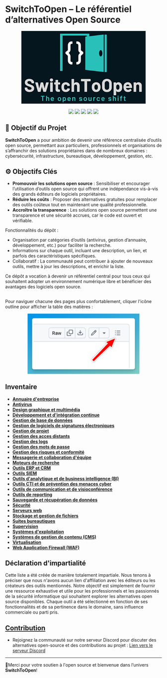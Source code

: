 # SwitchToOpen – Le référentiel d’alternatives Open Source

<p align="center">
<img src="./Img/switchtoopen2.png" width="400"/>

<p align="center">
  <img src="https://img.shields.io/badge/Open%20Source-100%25-brightgreen?style=for-the-badge&logo=opensourceinitiative"/>
  <img src="https://img.shields.io/badge/License-MIT-blue?style=for-the-badge&logo=license"/>
  <img src="https://img.shields.io/badge/Contributions-Welcome-orange?style=for-the-badge&logo=github"/>
  <img src="https://img.shields.io/badge/Made%20with-%E2%9D%A4-red?style=for-the-badge"/>
  <img src="https://img.shields.io/github/last-commit/CyberFlooD/switchtoopen?style=for-the-badge&logo=github&label=Updated"/>
</p>

## 🎯 Objectif du Projet

**SwitchToOpen** a pour ambition de devenir une référence centralisée d’outils open source, permettant aux particuliers, professionnels et organisations de s’affranchir des solutions propriétaires dans de nombreux domaines : cybersécurité, infrastructure, bureautique, développement, gestion, etc.


## ⚙️ Objectifs Clés
- **Promouvoir les solutions open source** : Sensibiliser et encourager l’utilisation d’outils open source qui offrent une indépendance vis-à-vis des grands éditeurs de logiciels propriétaires.
- **Réduire les coûts** : Proposer des alternatives gratuites pour remplacer des outils coûteux tout en maintenant une qualité professionnelle.
- **Accroître la transparence** : Les solutions open source permettent une transparence et une sécurité accrues, car le code est ouvert et vérifiable.

Fonctionnalités du dépôt :
- Organisation par catégories d’outils (antivirus, gestion d’annuaire, développement, etc.) pour faciliter la recherche.
- Informations sur chaque outil, incluant une description, un lien, et parfois des caractéristiques spécifiques.
- Collaboratif : La communauté peut contribuer à ajouter de nouveaux outils, mettre à jour les descriptions, et enrichir la liste.

Ce dépôt a vocation à devenir un référentiel central pour tous ceux qui souhaitent adopter un environnement numérique libre et bénéficier des avantages des logiciels open source.

##

Pour naviguer chacune des pages plus confortablement, cliquer l'icône outline pour afficher la table des matières :

<img src="./outline-tip.png" alt="drawing" width="360" style="display: block;margin-left: auto;margin-right: auto;"/>


## Inventaire
- [**Annuaire d'entreprise**](/Annuaire%20d'entreprise.md)
- [**Antivirus**](/Antivirus.md)
- [**Design graphique et multimédia**](/Design%20graphique%20et%20multim%C3%A9dia.md)
- [**Développement et d'intégration continue**](/D%C3%A9veloppement%20et%20d'int%C3%A9gration%20continue.md)
- [**Gestion de base de données**](/Gestion%20de%20base%20de%20donn%C3%A9es.md)
- [**Gestion de logiciels de signatures électroniques**](/Gestion%20de%20signatures%20%C3%A9lectroniques.md)
- [**Gestion de projet**](/Gestion%20de%20projet.md)
- [**Gestion des acces distants**](/Gestion%20des%20acces%20distants.md)
- [**Gestion des logs**](/Gestion%20des%20logs.md)
- [**Gestion des mots de passe**](/Gestion%20des%20mots%20de%20passe%20et%20secrets.md)
- [**Gestion des risques et conformité**](/Gestion%20des%20risques%20et%20conformit%C3%A9.md)
- [**Messagerie et collaboration d'équipe**](/Messagerie%20et%20collaboration%20d'%C3%A9quipe.md)
- [**Moteurs de recherche**](/Moteurs%20de%20recherche.md)
- [**Outils ERP et CRM**](/Outils%20ERP%20et%20CRM.md)
- [**Outils SIEM**](/Outils%20SIEM.md)
- [**Outils d'analytique et de business intelligence (BI)**](/Outils%20d'analytique%20et%20de%20business%20intelligence%20(BI).md)
- [**Outils CTI et de prévention des menaces cyber**](/Outils%20CTI%20et%20de%20prévention%20des%20menaces%20cyber.md)
- [**Outils de communication et de visioconférence**](/Outils%20de%20communication%20et%20de%20visioconf%C3%A9rence.md)
- [**Outils de reporting**](/Outils%20de%20reporting.md)
- [**Sauvegarde et récupération de données**](/Sauvegarde%20et%20r%C3%A9cup%C3%A9ration%20de%20donn%C3%A9es.md)
- [**Sécurité**](/S%C3%A9curit%C3%A9.md)
- [**Serveurs web**](/Serveurs%20web.md)
- [**Stockage et gestion de fichiers**](/Stockage%20et%20gestion%20de%20fichiers.md)
- [**Suites bureautiques**](/Suites%20bureautiques.md)
- [**Supervision**](/Supervision.md)
- [**Systèmes d'exploitation**](/Syst%C3%A8mes%20d'exploitation.md)
- [**Systèmes de gestion de contenu (CMS)**](/Syst%C3%A8mes%20de%20gestion%20de%20contenu.md)
- [**Virtualisation**](/Virtualisation.md)
- [**Web Application Firewall (WAF)**](/Web%20Application%20Firewall.md)

## Déclaration d'impartialité

Cette liste a été créée de manière totalement impartiale.
Nous tenons à préciser que nous n'avons aucun lien d'affiliation avec les éditeurs ou les créateurs des outils mentionnés. Notre objectif est simplement de fournir une ressource exhaustive et utile pour les professionnels et les passionnés de la sécurité informatique qui souhaitent explorer les alternatives open source disponibles. Chaque outil a été sélectionné en fonction de ses fonctionnalités et de sa pertinence dans le domaine, sans influence commerciale ou parti pris.

## [**Contribution**](CONTRIBUTING.md)

- Rejoignez la communauté sur notre serveur Discord pour discuter des alternatives open-source et des contributions au projet : [Lien vers le serveur Discord](https://discord.gg/XqgdnZFQzF)

---

🤝Merci pour votre soutien à l'open source et bienvenue dans l’univers **SwitchToOpen**!

